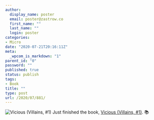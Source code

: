 ```yaml
---
author:
  display_name: poster
  email: poster@zastrow.co
  first_name: ""
  last_name: ""
  login: poster
categories:
- Micro
date: "2020-07-21T20:16:11Z"
meta:
  _wpcom_is_markdown: "1"
parent_id: "0"
password: ""
published: true
status: publish
tags:
- Book
title: ""
type: post
url: /2020/07/881/
---
```

<p><img src="{{ site.baseurl }}/assets/2020/07/40874032._SY75_.jpg" alt="Vicious (Villains, #1)" /> Just finished the book, <a href="https://www.goodreads.com/review/show/3412270510?utm_medium=api&amp;utm_source=rss">Vicious (Villains, #1)</a>. 📚</p>
